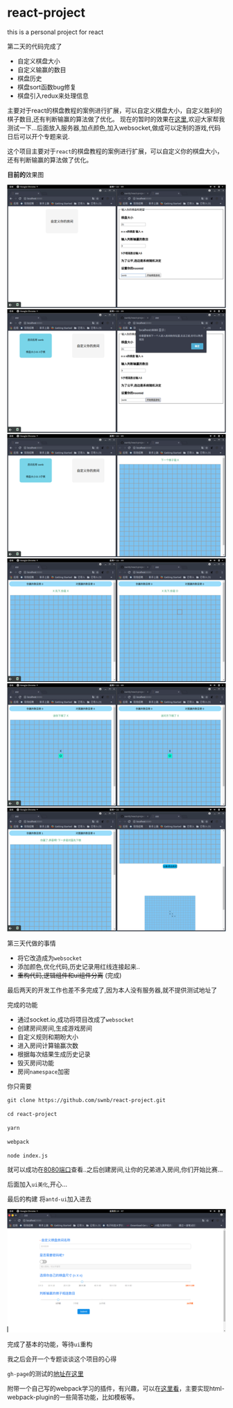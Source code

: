 # react-project
this is  a personal project for react

第二天的代码完成了
* 自定义棋盘大小
* 自定义输赢的数目
* 棋盘历史
* 棋盘sort函数bug修复
* 棋盘引入redux来处理信息

主要对于react的棋盘教程的案例进行扩展，可以自定义棋盘大小，自定义胜利的棋子数目,还有判断输赢的算法做了优化。
现在的暂时的效果在[这里](https://swnb.github.io/react-project/views/second.html),欢迎大家帮我测试一下...后面放入服务器,加点颜色,加入websocket,做成可以定制的游戏,代码日后可以开个专题来说.

这个项目主要对于`react`的棋盘教程的案例进行扩展，可以自定义你的棋盘大小，还有判断输赢的算法做了优化。

**目前的**效果图

![](./picture/pic1.png)
![](./picture/pic2.png)
![](./picture/pic3.png)
![](./picture/pic4.png)
![](./picture/pic5.png)
![](./picture/pic6.png)

第三天代做的事情
* 将它改造成为`websocket`
* 添加颜色,优化代码,历史记录用红线连接起来..
* ~~重构代码,逻辑组件和ui组件分离~~ (完成) 

最后两天的开发工作也差不多完成了,因为本人没有服务器,就不提供测试地址了

完成的功能
* 通过socket.io,成功将项目改成了`websocket`
* 创建房间房间,生成游戏房间
* 自定义规则和期盼大小
* 进入房间计算输赢次数
* 根据每次结果生成历史记录
* 毁灭房间功能
* 房间`namespace`加密

你只需要
```
git clone https://github.com/swnb/react-project.git

cd react-project

yarn 

webpack 

node index.js
```



就可以成功在[8080端口](http://localhost:8080)查看..之后创建房间,让你的兄弟进入房间,你们开始比赛...

后面加入`ui美化`,开心...


最后的构建
将`antd-ui`加入进去

![示意图](./picture/pic7.png)

完成了基本的功能，等待`ui`重构

我之后会开一个专题谈谈这个项目的心得

`gh-page`的测试的[地址在这里](https://swnb.github.io/react-project/views/second.html)


附带一个自己写的webpack学习的插件，有兴趣，可以在[这里看](https://github.com/swnb/webpack-plugin)，主要实现html-webpack-plugin的一些简答功能，比如模板等。
